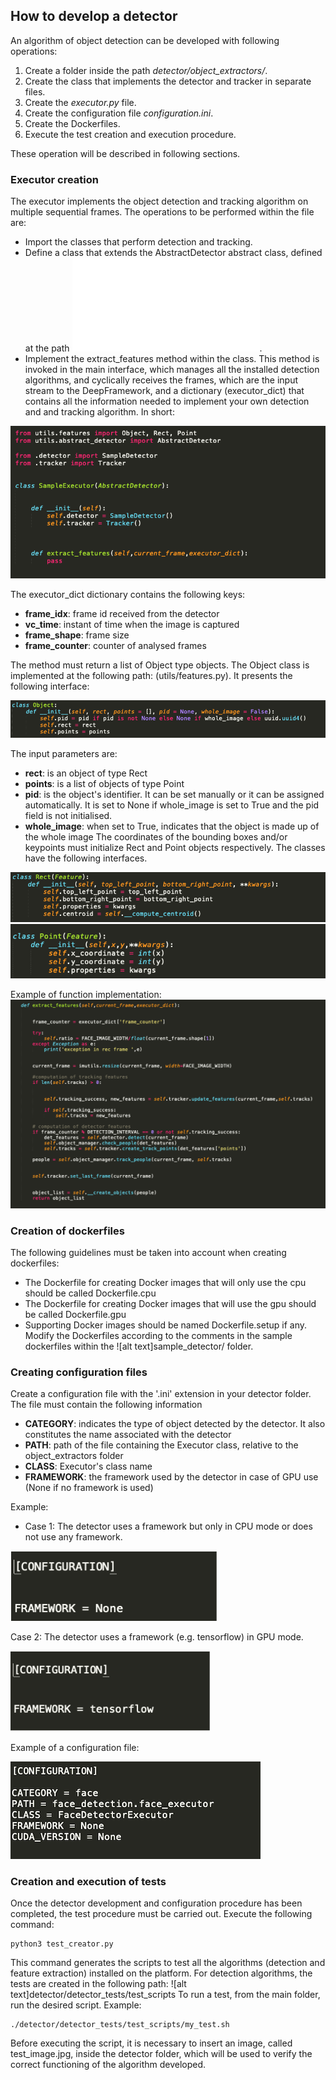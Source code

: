 ## How to develop a detector

An algorithm of object detection can be developed with following operations:
1. Create a folder inside the path *detector/object_extractors/*. 
2. Create the class that implements the detector and tracker in separate files.
3. Create the *executor.py* file.
4. Create the configuration file *configuration.ini*.
5. Create the Dockerfiles.
6. Execute the test creation and execution procedure.

These operation will be described in following sections.

### Executor creation

The executor implements the object detection and tracking algorithm on multiple sequential frames. The operations to be performed within the file are:
* Import the classes that perform detection and tracking.
* Define a class that extends the AbstractDetector abstract class, defined at the path ![alt text](../../utils/abstract_detector.py).
* Implement the extract_features method within the class. This method is invoked in the main interface, which manages all the installed detection algorithms, and cyclically receives the frames, which are the input stream to the DeepFramework, and a dictionary (executor_dict) that contains all the information needed to implement your own detection and and tracking algorithm. In short:

![alt text](executor.png)

The executor_dict dictionary contains the following keys:
* **frame_idx**: frame id received from the detector
* **vc_time**: instant of time when the image is captured
* **frame_shape**: frame size
* **frame_counter**: counter of analysed frames

The method must return a list of Object type objects. The Object class is implemented at the following path: (utils/features.py). It presents the following interface:

![alt text](object.png)

The input parameters are:
* **rect**: is an object of type Rect 
* **points**: is a list of objects of type Point
* **pid**: is the object's identifier. It can be set manually or it can be assigned automatically. It is set to None if whole_image is set to True and the pid field is not initialised.
* **whole_image**: when set to True, indicates that the object is made up of the whole image
The coordinates of the bounding boxes and/or keypoints must initialize Rect and Point objects respectively. The classes have the following interfaces.


![alt text](rect.png)
![alt text](point.png)

Example of function implementation:
![alt text](extract_features.png)

### Creation of dockerfiles
The following guidelines must be taken into account when creating dockerfiles:
* The Dockerfile for creating Docker images that will only use the cpu should be called Dockerfile.cpu
* The Dockerfile for creating Docker images that will use the gpu should be called Dockerfile.gpu
* Supporting Docker images should be named Dockerfile.setup if any.
Modify the Dockerfiles according to the comments in the sample dockerfiles within the ![alt text]sample_detector/ folder.

### Creating configuration files
Create a configuration file with the '.ini' extension in your detector folder. The file must contain the following information
* **CATEGORY**: indicates the type of object detected by the detector. It also constitutes the name associated with the detector
* **PATH**: path of the file containing the Executor class, relative to the object_extractors folder
* **CLASS**: Executor's class name
* **FRAMEWORK**: the framework used by the detector in case of GPU use (None if no framework is used)

Example:
* Case 1: The detector uses a framework but only in CPU mode or does not use any framework.


![alt text](framework_none.png)

Case 2: The detector uses a framework (e.g. tensorflow) in GPU mode.

![alt text](framework_not_none.png)

Example of a configuration file:

![alt text](configuration.png)


### Creation and execution of tests
Once the detector development and configuration procedure has been completed, the test procedure must be carried out.
Execute the following command:
```
python3 test_creator.py
```

This command generates the scripts to test all the algorithms (detection and feature extraction) installed on the platform. For detection algorithms, the tests are created in the following path:
![alt text]detector/detector_tests/test_scripts
To run a test, from the main folder, run the desired script. Example:
```
./detector/detector_tests/test_scripts/my_test.sh
```

Before executing the script, it is necessary to insert an image, called test_image.jpg, inside the detector folder, which will be used to verify the correct functioning of the algorithm developed.





